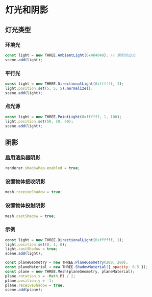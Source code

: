 # 灯光和阴影

## 灯光类型

### 环境光

```javascript
const light = new THREE.AmbientLight(0x404040); // 柔和的白光
scene.add(light);
```

### 平行光

```javascript
const light = new THREE.DirectionalLight(0xffffff, 1);
light.position.set(5, 5, 5).normalize();
scene.add(light);
```

### 点光源

```javascript
const light = new THREE.PointLight(0xffffff, 1, 100);
light.position.set(50, 50, 50);
scene.add(light);
```

## 阴影

### 启用渲染器阴影

```javascript
renderer.shadowMap.enabled = true;
```

### 设置物体接收阴影

```javascript
mesh.receiveShadow = true;
```

### 设置物体投射阴影

```javascript
mesh.castShadow = true;
```

### 示例

```javascript
const light = new THREE.DirectionalLight(0xffffff, 1);
light.position.set(0, 1, 0);
light.castShadow = true;
scene.add(light);

const planeGeometry = new THREE.PlaneGeometry(200, 200);
const planeMaterial = new THREE.ShadowMaterial({ opacity: 0.5 });
const plane = new THREE.Mesh(planeGeometry, planeMaterial);
plane.rotation.x = -Math.PI / 2;
plane.position.y = -1;
plane.receiveShadow = true;
scene.add(plane);
```
